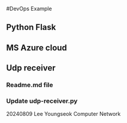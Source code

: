 #DevOps Example
## Python Flask
## MS Azure cloud
## Udp receiver
### Readme.md file
### Update udp-receiver.py
20240809
Lee Youngseok
Computer Network
